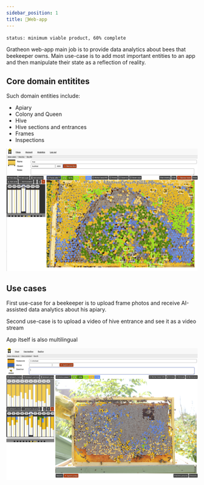 ```yaml
---
sidebar_position: 1
title: 📱Web-app
---
```


`status: minimum viable product, 60% complete`

Gratheon web-app main job is to provide data analytics about bees that beekeeper owns.
Main use-case is to add most important entities to an app and then manipulate their state as a reflection of reality. 

## Core domain entitites
Such domain entities include:

- Apiary
- Colony and Queen
- Hive
- Hive sections and entrances
- Frames
- Inspections

![](../../img/web-app.png)

## Use cases

First use-case for a beekeeper is to upload frame photos and receive AI-assisted data analytics about his apiary.

Second use-case is to upload a video of hive entrance and see it as a video stream

App itself is also multilingual

![](../../img/app%20in%20russian.png)



